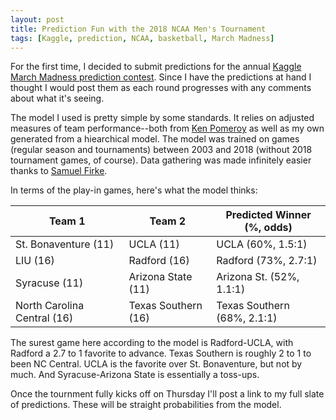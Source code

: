 ```yaml
---
layout: post
title: Prediction Fun with the 2018 NCAA Men's Tournament
tags: [Kaggle, prediction, NCAA, basketball, March Madness]
---
```


For the first time, I decided to submit predictions for the annual [Kaggle March Madness prediction contest](https://www.kaggle.com/c/mens-machine-learning-competition-2018). Since I have the predictions at hand I thought I would post them as each round progresses with any comments about what it's seeing.

The model I used is pretty simple by some standards. It relies on adjusted measures of team performance--both from [Ken Pomeroy](https://kenpom.com) as well as my own generated from a hiearchical model. The model was trained on games (regular season and tournaments) between 2003 and 2018 (without 2018 tournament games, of course). Data gathering was made infinitely easier thanks to [Samuel Firke](https://github.com/sfirke/predicting-march-madness).

In terms of the play-in games, here's what the model thinks:

| Team 1 | Team 2 | Predicted Winner (%, odds) |
|-----------|------------|--------------------------------------|
| St. Bonaventure (11) |  UCLA (11) | UCLA (60%, 1.5:1) |
| LIU (16) | Radford (16) | Radford (73%, 2.7:1) |
| Syracuse (11) | Arizona State (11) | Arizona St. (52%, 1.1:1)|
| North Carolina Central (16) | Texas Southern (16) | Texas Southern (68%, 2.1:1) |

The surest game here according to the model is Radford-UCLA, with Radford a 2.7 to 1 favorite to advance. Texas Southern is roughly 2 to 1 to been NC Central. UCLA is the favorite over St. Bonaventure, but not by much. And Syracuse-Arizona State is essentially a toss-ups.

Once the tournment fully kicks off on Thursday I'll post a link to my full slate of predictions. These will be straight probabilities from the model.

